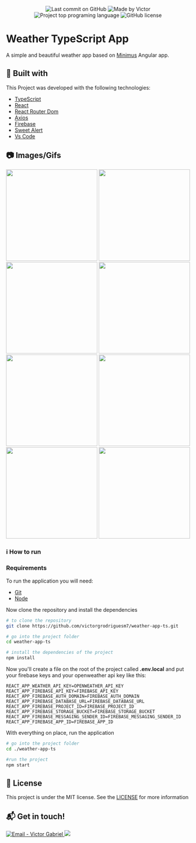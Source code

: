
<p align="center">
    <img alt="Last commit on GitHub" src="https://img.shields.io/github/last-commit/victorgrodriguesm7/weather-app-ts">
    <img alt="Made by Victor" src="https://img.shields.io/badge/made%20by-Victor%20G.%20Rodrigues-%20">
    <img alt="Project top programing language" src="https://img.shields.io/github/languages/top/victorgrodriguesm7/weather-app-ts">
    <img alt="GitHub license" src="https://img.shields.io/github/license/victorgrodriguesm7/weather-app-ts">
</p>

# Weather TypeScript App

A simple and beautiful weather app based on [Minimus](https://hamedbaatour.medium.com/build-a-real-world-beautiful-web-app-with-angular-6-a-to-z-ultimate-guide-2018-part-i-e121dd1d55e) Angular app.

## :rocket: Built with

This Project was developed with the following technologies:

- [TypeScript](https://www.typescriptlang.org/)
- [React](https://reactjs.org/)
- [React Router Dom](https://reactrouter.com/web/guides/quick-start)
- [Axios](https://github.com/axios/axios)
- [Firebase](https://firebase.google.com/)
- [Sweet Alert](https://sweetalert.js.org/guides/)
- [Vs Code](https://code.visualstudio.com/)

## :camera: Images/Gifs
<p aling="center" style="text-align:center">
    <img src="https://res.cloudinary.com/dozoyzosn/image/upload/v1611065253/weather-app-ts/loginPage_szyxk2.jpg" height="250">
    <img src="https://res.cloudinary.com/dozoyzosn/image/upload/v1611065253/weather-app-ts/singupPage_foqsgu.jpg" height="250">
    <img src="https://res.cloudinary.com/dozoyzosn/image/upload/v1611065253/weather-app-ts/homePage-light_z3ls3o.jpg" height="250">
    <img src="https://res.cloudinary.com/dozoyzosn/image/upload/v1611065253/weather-app-ts/homePage-dark_qncnm1.jpg" height="250">
    <img src="https://res.cloudinary.com/dozoyzosn/image/upload/v1611065253/weather-app-ts/addPage_am8qmp.jpg" height="250">
    <img src="https://res.cloudinary.com/dozoyzosn/image/upload/v1611065253/weather-app-ts/homePage-content_ucdcfw.jpg" height="250">
    <img src="https://res.cloudinary.com/dozoyzosn/image/upload/v1611065253/weather-app-ts/detailsPage-light_qh6jaf.jpg" height="250">
    <img src="https://res.cloudinary.com/dozoyzosn/image/upload/v1611065253/weather-app-ts/detailsPage-dark_a1nhlh.jpg" height="250">
</p>

### :information_source: How to run

### Requirements

To run the application you will need:
* [Git](https://git-scm.com)
* [Node](https://nodejs.org/)

Now clone the repository and install the dependencies
```bash
# to clone the repository
git clone https://github.com/victorgrodriguesm7/weather-app-ts.git

# go into the project folder
cd weather-app-ts

# install the dependencies of the project
npm install
```
Now you'll create a file on the root of the project called **.env.local** and put your firebase keys and your openweather api key like this:
```
REACT_APP_WEATHER_API_KEY=OPENWEATHER_API_KEY
REACT_APP_FIREBASE_API_KEY=FIREBASE_API_KEY
REACT_APP_FIREBASE_AUTH_DOMAIN=FIREBASE_AUTH_DOMAIN
REACT_APP_FIREBASE_DATABASE_URL=FIREBASE_DATABASE_URL
REACT_APP_FIREBASE_PROJECT_ID=FIREBASE_PROJECT_ID
REACT_APP_FIREBASE_STORAGE_BUCKET=FIREBASE_STORAGE_BUCKET
REACT_APP_FIREBASE_MESSAGING_SENDER_ID=FIREBASE_MESSAGING_SENDER_ID
REACT_APP_FIREBASE_APP_ID=FIREBASE_APP_ID
```
With everything on place, run the application
```bash
# go into the project folder
cd ./weather-app-ts

#run the project
npm start
```
## :page_facing_up: License

This project is under the MIT license. See the [LICENSE](https://github.com/victorgrodriguesm7/weather-app-ts/blob/master/LICENSE) for more information

## :mailbox_with_mail: Get in touch!

<a href="mailto:victorgrodriguesm7@gmail.com" target="_blank" >
  <img alt="Email - Victor Gabriel" src="https://img.shields.io/badge/Email--%23F8952D?style=social&logo=gmail">
</a>
<a href="https://www.linkedin.com/in/victor-g-rodrigues-662071203/">
    <img src="https://img.shields.io/badge/Linkedin--%23F8952D?style=social&logo=linkedin">
</a>

